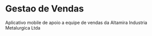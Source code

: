 # Gestao de Vendas
Aplicativo mobile de apoio a equipe de vendas da Altamira Industria Metalurgica Ltda
